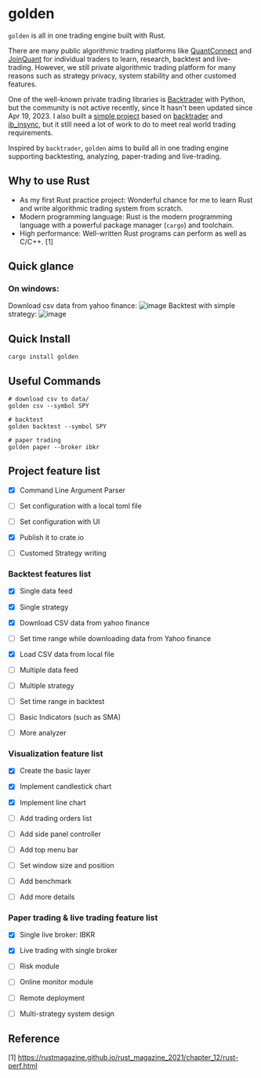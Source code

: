 # golden

`golden` is all in one trading engine built with Rust.

There are many public algorithmic trading platforms like [QuantConnect](https://www.quantconnect.com/) and [JoinQuant](https://www.joinquant.com/) for individual traders to learn, research, backtest and live-trading.
 However, we still private algorithmic trading platform for many reasons such as strategy privacy, system stability and other customed features.

One of the well-known private trading libraries is [Backtrader](https://github.com/mementum/backtrader) with Python, but the community is not active recently, since It hasn't been updated since Apr 19, 2023. I also built a [simple project](https://github.com/ryqdev/silver) based on [backtrader](https://github.com/mementum/backtrader) and [ib_insync](https://github.com/ultra1971/backtrader_ib_insync), but it still need a lot of work to do to meet real world trading requirements.

Inspired by `backtrader`, `golden` aims to build all in one trading engine supporting backtesting, analyzing, paper-trading and live-trading.



## Why to use Rust

- As my first Rust practice project: Wonderful chance for me to learn Rust and write algorithmic trading system from scratch.
- Modern programming language: Rust is the modern programming language with a powerful package manager (`cargo`) and toolchain.
- High performance:  Well-written Rust programs can perform as well as C/C++. [1]



## Quick glance
### On windows:
Download csv data from yahoo finance:
![image](https://github.com/ryqdev/golden/assets/50010920/cd49ac08-6529-473a-90fb-c645b8154498)
Backtest with simple strategy:
![image](https://github.com/ryqdev/golden/assets/50010920/e03e639e-f4e2-41fb-b25e-09f3b5156cfd)

## Quick Install

```shell
cargo install golden
```

## Useful Commands

```shell
# download csv to data/
golden csv --symbol SPY

# backtest
golden backtest --symbol SPY

# paper trading
golden paper --broker ibkr
```



## Project feature list

- [x] Command Line Argument Parser
- [ ] Set configuration with a local toml file
- [ ] Set configuration with UI
- [x] Publish it to crate.io
- [ ] Customed Strategy writing


### Backtest features list

- [x] Single data feed
- [x] Single strategy 
- [x] Download CSV data from yahoo finance
- [ ] Set time range while downloading data from Yahoo finance
- [x] Load CSV data from local file
- [ ] Multiple data feed
- [ ] Multiple strategy
- [ ] Set time range in backtest
- [ ] Basic Indicators (such as SMA)
- [ ] More analyzer


### Visualization feature list

- [x] Create the basic layer
- [x] Implement candlestick chart
- [x] Implement line chart
- [ ] Add trading orders list
- [ ] Add side panel controller
- [ ] Add top menu bar
- [ ] Set window size and position
- [ ] Add benchmark
- [ ] Add more details


### Paper trading & live trading feature list

- [x] Single live broker: IBKR
- [x] Live trading with single broker
- [ ] Risk module
- [ ] Online monitor module
- [ ] Remote deployment
- [ ] Multi-strategy system design



## Reference

[1] https://rustmagazine.github.io/rust_magazine_2021/chapter_12/rust-perf.html
